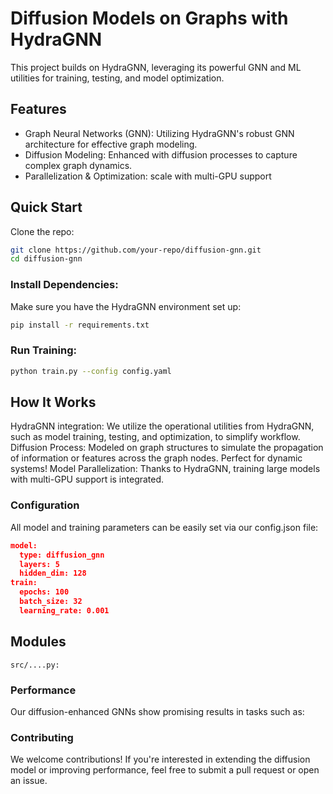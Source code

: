 # Diffusion Models on Graphs with HydraGNN 
 This project builds on HydraGNN, leveraging its powerful GNN and ML utilities for training, testing, and model optimization. 

## Features
* Graph Neural Networks (GNN): Utilizing HydraGNN's robust GNN architecture for effective graph modeling.
* Diffusion Modeling: Enhanced with diffusion processes to capture complex graph dynamics. 
* Parallelization & Optimization:  scale with multi-GPU support 

## Quick Start
Clone the repo:

```bash
git clone https://github.com/your-repo/diffusion-gnn.git
cd diffusion-gnn
```

### Install Dependencies:
Make sure you have the HydraGNN environment set up:
```bash
pip install -r requirements.txt
```

### Run Training:
```bash
python train.py --config config.yaml
```

## How It Works
HydraGNN integration: We utilize the operational utilities from HydraGNN, such as model training, testing, and optimization, to simplify workflow.
Diffusion Process: Modeled on graph structures to simulate the propagation of information or features across the graph nodes. Perfect for dynamic systems! 
Model Parallelization: Thanks to HydraGNN, training large models with multi-GPU support is integrated.

### ️Configuration
All model and training parameters can be easily set via our config.json file:

```json
model:
  type: diffusion_gnn
  layers: 5
  hidden_dim: 128
train:
  epochs: 100
  batch_size: 32
  learning_rate: 0.001
```

## Modules
`src/....py: `

### Performance
Our diffusion-enhanced GNNs show promising results in tasks such as:

### Contributing
We welcome contributions! If you're interested in extending the diffusion model or improving performance, feel free to submit a pull request or open an issue. 
